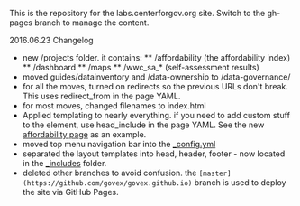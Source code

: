 This is the repository for the labs.centerforgov.org site. Switch to the gh-pages branch to manage the content.

2016.06.23 Changelog
* new /projects folder. it contains:
** /affordability (the affordability index)
** /dashboard
** /maps 
** /wwc_sa_* (self-assessment results)
* moved guides/datainventory and /data-ownership to /data-governance/
* for all the moves, turned on redirects so the previous URLs don't break. This uses redirect_from in the page YAML.
* for most moves, changed filenames to index.html
* Applied templating to nearly everything. if you need to add custom stuff to the <head> element, use head_include in the page YAML. See the new [affordability page](https://github.com/govex/govex.github.io/blob/master/projects/affordability/index.html) as an example.
* moved top menu navigation bar into the [_config.yml](https://github.com/govex/govex.github.io/blob/master/_config.yml)
* separated the layout templates into head, header, footer - now located in the [_includes](https://github.com/govex/govex.github.io/tree/master/_includes) folder.
* deleted other branches to avoid confusion. the `[master](https://github.com/govex/govex.github.io)` branch is used to deploy the site via GitHub Pages.
